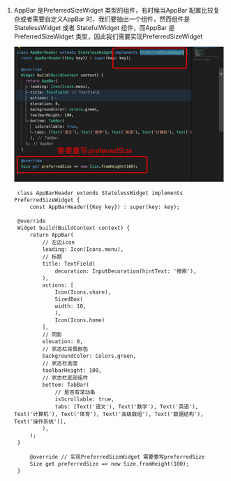 1. AppBar 是PreferredSizeWidget 类型的组件，有时候当AppBar 配置比较复杂或者需要自定义AppBar 时，我们要抽出一个组件，然而组件是StatelessWidget 或者 StatefulWidget 组件，而AppBar 是PreferredSizeWidget 类型，因此我们需要实现PreferredSizeWidget

   ![avatar](../assets/ios-appbar6.jpg)

        class AppBarHeader extends StatelessWidget implements PreferredSizeWidget {
            const AppBarHeader({Key key}) : super(key: key);

        @override
        Widget build(BuildContext context) {
            return AppBar(
                // 左边icon
                leading: Icon(Icons.menu),
                // 标题
                title: TextField(
                    decoration: InputDecoration(hintText: '搜索'),
                ),
                actions: [
                    Icon(Icons.share),
                    SizedBox(
                    width: 10,
                    ),
                    Icon(Icons.home)
                ],
                // 阴影
                elevation: 0,
                // 状态栏背景颜色
                backgroundColor: Colors.green,
                // 状态栏高度
                toolbarHeight: 100,
                // 状态栏底部组件
                bottom: TabBar(
                    // 是否有滚动条
                    isScrollable: true,
                    tabs: [Text('语文'), Text('数学'), Text('英语'), Text('计算机'), Text('体育'), Text('高级数组'), Text('数据结构'), Text('操作系统')],
                ),
            );
        }

            @override // 实现PreferredSizeWidget 需要重写preferredSize
            Size get preferredSize => new Size.fromHeight(100);
        }